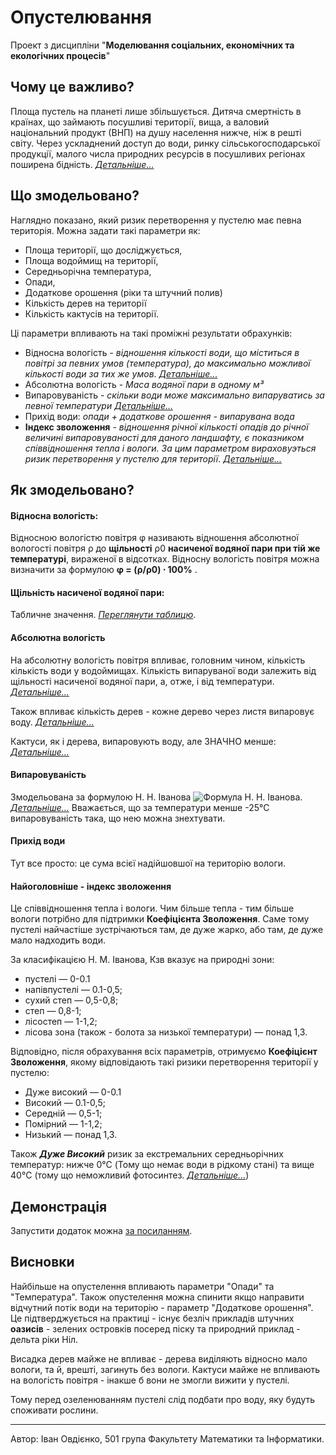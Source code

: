 # Опустелювання
Проект з дисципліни "**Моделювання соціальних, економічних та екологічних процесів**"

## Чому це важливо?
Площа пустель на планеті лише збільшується. Дитяча смертність в країнах, що займають посушливі території, вища, а валовий національний продукт (ВНП) на душу населення нижче, ніж в решті світу. Через ускладнений доступ до води, ринку сільськогосподарської продукції, малого числа природних ресурсів в посушливих регіонах поширена бідність.
[*Детальніше...*](https://ru.wikipedia.org/wiki/%D0%9E%D0%BF%D1%83%D1%81%D1%82%D1%8B%D0%BD%D0%B8%D0%B2%D0%B0%D0%BD%D0%B8%D0%B5 "Посилання на Вікіпедію")

## Що змодельовано?
Наглядно показано, який ризик перетворення у пустелю має певна територія. Можна задати такі параметри як:
- Площа території, що досліджується,
- Площа водоймищ на території,
- Середньорічна температура,
- Опади,
- Додаткове орошення (ріки та штучний полив)
- Кількість дерев на території
- Кількість кактусів на території.

Ці параметри впливають на такі проміжні результати обрахунків:
- Відносна вологість - *відношення кількості води, що міститься в повітрі за певних умов (температура), до максимально можливої кількості води за тих же умов*. [*Детальніше...*](https://uk.wikipedia.org/wiki/%D0%92%D1%96%D0%B4%D0%BD%D0%BE%D1%81%D0%BD%D0%B0_%D0%B2%D0%BE%D0%BB%D0%BE%D0%B3%D1%96%D1%81%D1%82%D1%8C "Посилання на Вікіпедію")
- Абсолютна вологість - *Маса водяної пари в одному м³*
- Випаровуваність - *скільки води може максимально випаруватись  за певної температури* [*Детальніше...*](https://studfile.net/preview/5707905/page:3/ "Про випаровуваність")
- Прихід води: *опади + додаткове орошення - випарувана вода*
- **Індекс зволоження** - *відношення річної кількості опадів до річної величині випаровуваності для даного ландшафту, є показником співвідношення тепла і вологи. За цим параметром вираховуэться ризик перетворення у пустелю для території*. [*Детальніше...*](https://uk.wikipedia.org/wiki/%D0%9A%D0%BE%D0%B5%D1%84%D1%96%D1%86%D1%96%D1%94%D0%BD%D1%82_%D0%B7%D0%B2%D0%BE%D0%BB%D0%BE%D0%B6%D0%B5%D0%BD%D0%BD%D1%8F "Посилання на вікіпедію")


## Як змодельовано?
#### Відносна вологість:
Відносною вологістю повітря  φ  називають відношення абсолютної вологості повітря  ρ  до **щільності**  ρ0  **насиченої водяної пари при тій же температурі**, вираженої в відсотках.
Відносну вологість повітря можна визначити за формулою
**φ = (ρ/ρ0) ⋅ 100%** .
#### Щільність насиченої водяної пари:
Табличне значення. [*Переглянути таблицю*](https://studfile.net/preview/3246234/).

#### Абсолютна вологість

На абсолютну вологість повітря впливає, головним чином, кількість кількість води у водоймищах. Кількість випаруваної води залежить від щільності насиченої водяної пари, а, отже, і від температури. [*Детальніше...*](http://sun.tsu.ru/mminfo/000063105/274/image/274-136.pdf)
 
Також впливає кількість дерев - кожне дерево через листя випаровує воду.  [*Детальніше...*](https://cyberleninka.ru/article/n/dnevnoy-rashod-vody-na-transpiratsiyu-tselym-drevesnym-rasteniem)

Кактуси, як і дерева, випаровують воду, але ЗНАЧНО менше: [*Детальніше...*](https://books.google.com.ua/books?id=cgo0ukOa_gIC&pg=PA9&lpg=PA9&dq=%D1%81%D0%BA%D0%BE%D0%BB%D1%8C%D0%BA%D0%BE+%D0%BA%D0%B0%D0%BA%D1%82%D1%83%D1%81%D0%BE%D0%B2+%D0%B2+%D0%BE%D0%B4%D0%BD%D0%BE%D0%B9+%D0%BF%D1%83%D1%81%D1%82%D1%8B%D0%BD%D0%B5&source=bl&ots=6FQXLOTKi6&sig=ACfU3U3f1b84bYd4NhgYaQFfiwywuMDKxQ&hl=ru&sa=X&ved=2ahUKEwid-7aZ2O3pAhWnk4sKHcG3BW8Q6AEwBXoECAkQAQ#v=onepage&q=%D0%B8%D1%81%D0%BF%D0%B0%D1%80%D1%8F%D0%B5%D1%82%20%D0%BA%D0%B0%D0%BA%D1%82%D1%83%D1%81&f=false)


#### Випаровуваність

Змодельована за формулою Н. Н. Іванова
![Формула Н. Н. Іванова](http://meteorologist.ru/illustr/meteorolog-633.jpg). [*Детальніше...*](http://meteorologist.ru/formula-isparyaemosti-ivanova.html)
Вважається, що за температури менше -25°C випаровуваність така, що нею можна знехтувати.

#### Прихід води
Тут все просто: це сума всієї надійшовшої на територію вологи.

#### Найоголовніше - індекс зволоження

Це співвідношення тепла і вологи. Чим більше тепла - тим більше вологи потрібно для підтримки **Коефіцієнта Зволоження**.
Саме тому пустелі найчастіше зустрічаються там, де дуже жарко, або там, де дуже мало надходить води. 

За класифікацією Н. М. Іванова, Кзв вказує на природні зони: 
- пустелі — 0-0.1 
- напівпустелі — 0.1-0,5; 
- сухий степ — 0,5-0,8; 
- степ — 0,8-1; 
- лісостеп — 1-1,2; 
- лісова зона (також - болота за низької температури) — понад 1,3.

Відповідно, після обрахування всіх параметрів, отримуємо **Коефіцієнт Зволоження**, якому відповідають такі ризики перетворення території у пустелю:
- Дуже високий — 0-0.1 
- Високий — 0.1-0,5; 
- Середній — 0,5-1;
- Помірний — 1-1,2; 
- Низький — понад 1,3.

Також ***Дуже Високий*** ризик за екстремальних середньорічних температур: нижче 0°C (Тому що немає води в рідкому стані) та вище 40°C (тому що неможливий фотосинтез. [*Детальніше...*](https://iplants.ru/temprezim.htm#:~:text=%D0%A3%20%D0%B1%D0%BE%D0%BB%D1%8C%D1%88%D0%B8%D0%BD%D1%81%D1%82%D0%B2%D0%B0%20%D0%BA%D0%BE%D0%BC%D0%BD%D0%B0%D1%82%D0%BD%D1%8B%D1%85%20%D1%80%D0%B0%D1%81%D1%82%D0%B5%D0%BD%D0%B8%D0%B9%20%D0%B8%D0%BD%D1%82%D0%B5%D0%BD%D1%81%D0%B8%D0%B2%D0%BD%D0%BE%D1%81%D1%82%D1%8C,%D0%A1%20%D1%84%D0%BE%D1%82%D0%BE%D1%81%D0%B8%D0%BD%D1%82%D0%B5%D0%B7%20%D0%BF%D1%80%D0%B0%D0%BA%D1%82%D0%B8%D1%87%D0%B5%D1%81%D0%BA%D0%B8%20%D0%BF%D0%BE%D0%BB%D0%BD%D0%BE%D1%81%D1%82%D1%8C%D1%8E%20%D0%BF%D1%80%D0%B5%D0%BA%D1%80%D0%B0%D1%89%D0%B0%D0%B5%D1%82%D1%81%D1%8F))
## Демонстрація

Запустити додаток можна [за посиланням](https://unerty.github.io/desertification/ "Count your desert").

## Висновки
Найбільше на опустелення впливають параметри "Опади" та "Температура". Також опустелення можна спинити якщо направити відчутний потік води на територію - параметр "Додаткове орошення". Це підтверджується на практиці - існує безліч прикладів штучних **оазисів** - зелених островків посеред піску та природний приклад - дельта ріки Ніл.

Висадка дерев майже не впливає - дерева виділяють відносно мало вологи, та й, врешті, загинуть без вологи. Кактуси майже не впливають на вологість повітря - інакше б вони не змогли вижити у пустелі. 

Тому перед озеленюванням пустелі слід подбати про воду, яку будуть споживати рослини.

---
Автор: Іван Овдієнко, 501 група Факультету Математики та Інформатики.
